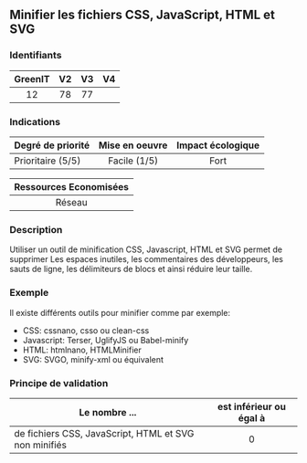## Minifier les fichiers CSS, JavaScript, HTML et SVG

### Identifiants

| GreenIT |  V2  |  V3  |  V4  |
|:-------:|:----:|:----:|:----:|
|  12    | 78  | 77  |      |

### Indications

| Degré de priorité |      Mise en oeuvre       |  Impact écologique    | 
|-------------------|:-------------------------:|:---------------------:|
| Prioritaire (5/5)|  Facile (1/5)              |    Fort               | 


|Ressources Economisées                                      |
|:----------------------------------------------------------:|
| Réseau   |

### Description

Utiliser un outil de minification CSS, Javascript, HTML et SVG permet de supprimer Les espaces inutiles, les commentaires des développeurs, les sauts de ligne, les délimiteurs de blocs et ainsi réduire leur taille.

### Exemple

Il existe différents outils pour minifier comme par exemple:

- CSS: cssnano, csso ou clean-css 
- Javascript: Terser, UglifyJS ou Babel-minify 
- HTML: htmlnano, HTMLMinifier
- SVG: SVGO, minify-xml ou équivalent


### Principe de validation

| Le nombre ...     | est inférieur ou égal à   |  
|-------------------|:-------------------------:|
| de fichiers CSS, JavaScript, HTML et SVG non minifiés  | 0  |
